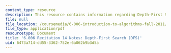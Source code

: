 ```yaml
---
content_type: resource
description: This resource contains information regarding Depth-First Search (DFS).
file: null
file_location: /coursemedia/6-006-introduction-to-algorithms-fall-2011/6473a714dd553362752e6a062b9b3d5a_MIT6_006F11_rec14.pdf
file_type: application/pdf
resourcetype: Document
title: '6.006 Recitation 14 Notes: Depth-First Search (DFS)'
uid: 6473a714-dd55-3362-752e-6a062b9b3d5a
---
```

